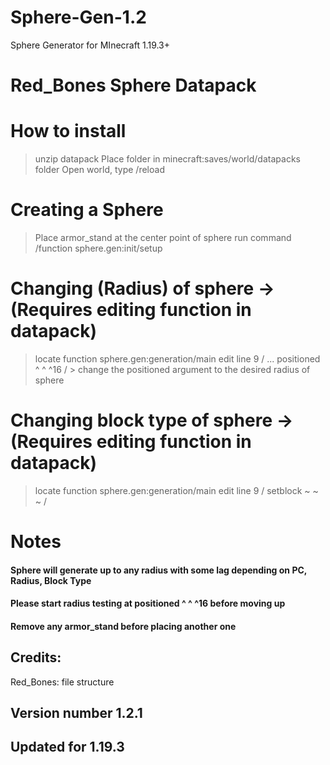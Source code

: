 # Sphere-Gen-1.2
Sphere Generator for MInecraft 1.19.3+
# Red_Bones Sphere Datapack 


#   How to install
  > unzip datapack 
  > Place folder in minecraft:saves/world/datapacks folder 
  > Open world, type /reload

# Creating a Sphere
  > Place armor_stand at the center point of sphere
  > run command /function sphere.gen:init/setup


# Changing (Radius) of sphere -> (Requires editing function in datapack)
  > locate function sphere.gen:generation/main
  > edit line 9 / ... positioned ^ ^ ^16 / 
    > change the positioned argument to the desired radius of sphere

# Changing block type of sphere -> (Requires editing function in datapack)
  > locate function sphere.gen:generation/main
  > edit line 9 / setblock ~ ~ ~ <blocktype> /

# Notes
#### Sphere will generate up to any radius with some lag depending on PC, Radius, Block Type ####
#### Please start radius testing at positioned ^ ^ ^16 before moving up   ####
#### Remove any armor_stand before placing another one

## Credits:
Red_Bones: file structure


## Version number 1.2.1
## Updated for 1.19.3
